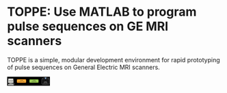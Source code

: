 # TOPPE: Use MATLAB to program pulse sequences on GE MRI scanners

TOPPE is a simple, modular development environment for rapid prototyping of pulse sequences on General Electric MRI scanners.

<IMG SRC="figs/workflow.jpg" ALT="TOPPE work flow" WIDTH=100 align="BOTTOM">
